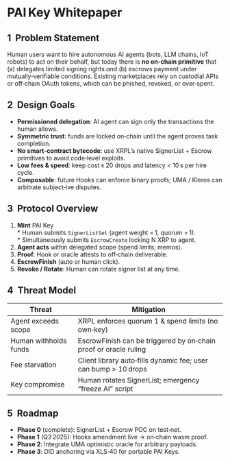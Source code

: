 # PAI Key Whitepaper

## 1  Problem Statement  
Human users want to hire autonomous AI agents (bots, LLM chains, IoT robots) to act on their behalf, but today there is **no on‑chain primitive** that (a) delegates limited signing rights *and* (b) escrows payment under mutually‑verifiable conditions. Existing marketplaces rely on custodial APIs or off‑chain OAuth tokens, which can be phished, revoked, or over‑spent.

## 2  Design Goals  
* **Permissioned delegation**: AI agent can sign only the transactions the human allows.  
* **Symmetric trust**: funds are locked on‑chain until the agent proves task completion.  
* **No smart‑contract bytecode**: use XRPL’s native SignerList + Escrow primitives to avoid code‑level exploits. 
* **Low fees & speed**: keep cost ≤ 20 drops and latency < 10 s per hire cycle.  
* **Composable**: future Hooks can enforce binary proofs; UMA / Kleros can arbitrate subject‑ive disputes.

## 3  Protocol Overview  
1. **Mint** PAI Key  
   * Human submits `SignerListSet` (agent weight = 1, quorum = 1).  
   * Simultaneously submits `EscrowCreate` locking N XRP to agent.  
2. **Agent acts** within delegated scope (spend limits, memos).  
3. **Proof**: Hook or oracle attests to off‑chain deliverable.  
4. **EscrowFinish** (auto or human click).  
5. **Revoke / Rotate**: Human can rotate signer list at any time.

## 4  Threat Model  
| Threat | Mitigation |
|--------|------------|
| Agent exceeds scope | XRPL enforces quorum 1 & spend limits (no own‑key)
| Human withholds funds | EscrowFinish can be triggered by on‑chain proof or oracle ruling |
| Fee starvation | Client library auto‑fills dynamic fee; user can bump > 10 drops  |
| Key compromise | Human rotates SignerList; emergency “freeze AI” script |

## 5  Roadmap  
* **Phase 0** (complete): SignerList + Escrow POC on test‑net.  
* **Phase 1** (Q3 2025): Hooks amendment live → on‑chain wasm proof.  
* **Phase 2**: Integrate UMA optimistic oracle for arbitrary payloads.  
* **Phase 3**: DID anchoring via XLS‑40 for portable PAI Keys.

